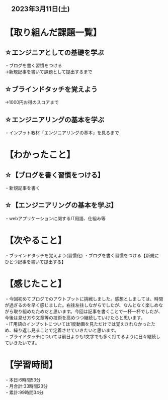 ## 　2023年3月11日(土)
# 【取り組んだ課題一覧】
## ☆エンジニアとしての基礎を学ぶ
・ブログを書く習慣をつける  
→新規記事を書いて課題として提出するまで
## ☆ブラインドタッチを覚えよう
→1000円お得のスコアまで
## ☆エンジニアリングの基本を学ぶ
・インプット教材「エンジニアリングの基本」を見るまで
# 【わかったこと】
## ☆【ブログを書く習慣をつける】
・新規記事を書く
## ☆【エンジニアリングの基本を学ぶ】
・webアプリケーションに関するIT用語、仕組み等
# 【次やること】
・ブラインドタッチを覚えよう(習慣化)
・ブログを書く習慣をつける【新規にひとつ記事を書いて提出する】
# 【感じたこと】
・今回初めてブログでのアウトプットに挑戦しました。感想としましては、時間が過ぎるのを早く感じました。右往左往しながらでしたが、なんとなく楽しめながら取り組めたためだと思います。今回は記事を書くことで一杯一杯でしたが、今後は見せ方や文章等の技術を高めつつ継続していけたらと思います。<br>
・IT用語のインプットについては1度動画を見ただけでは覚えきれなかったため、繰り返し見ることで定着させていきたいと思います。<br>
・ブライドタッチについては前日よりも1文字でも多く打てるように日々継続していきたいです。
# 【学習時間】
・本日:6時間53分<br>
・月合計:33時間23分<br>
・累計:99時間34分
